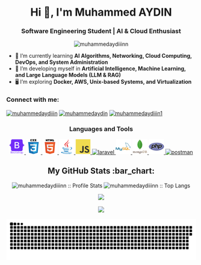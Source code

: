 <h1 align="center">Hi 👋, I'm Muhammed AYDIN</h1>
<h3 align="center">Software Engineering Student | AI & Cloud Enthusiast</h3>

<p align="center"> <img src="https://komarev.com/ghpvc/?username=muhammedaydiiinn&label=Profile%20views&color=0e75b6&style=flat" alt="muhammedaydiiinn" /> </p>

- 🌱 I’m currently learning **AI Algorithms, Networking, Cloud Computing, DevOps, and System Administration**
- 🚀 I’m developing myself in **Artificial Intelligence, Machine Learning, and Large Language Models (LLM & RAG)**
- 🖥️ I’m exploring **Docker, AWS, Unix-based Systems, and Virtualization**

<h3 align="left">Connect with me:</h3>
<p align="left">
<a href="https://linkedin.com/in/muhammedaydiiin" target="blank"><img align="center" src="https://raw.githubusercontent.com/rahuldkjain/github-profile-readme-generator/master/src/images/icons/Social/linked-in-alt.svg" alt="muhammedaydiiin" height="30" width="40" /></a>
<a href="https://kaggle.com/muhammedaydin" target="blank"><img align="center" src="https://raw.githubusercontent.com/rahuldkjain/github-profile-readme-generator/master/src/images/icons/Social/kaggle.svg" alt="muhammedaydin" height="30" width="40" /></a>
<a href="https://www.hackerrank.com/muhammedaydiiin1" target="blank"><img align="center" src="https://raw.githubusercontent.com/rahuldkjain/github-profile-readme-generator/master/src/images/icons/Social/hackerrank.svg" alt="muhammedaydiiin1" height="30" width="40" /></a>
</p>

<h3 align="center">Languages and Tools</h3>
<p align="center"> 
  <a href="https://getbootstrap.com" target="_blank"> <img src="https://raw.githubusercontent.com/devicons/devicon/master/icons/bootstrap/bootstrap-plain-wordmark.svg" alt="bootstrap" width="40" height="40"/> </a> 
  <a href="https://www.w3schools.com/css/" target="_blank"> <img src="https://raw.githubusercontent.com/devicons/devicon/master/icons/css3/css3-original-wordmark.svg" alt="css3" width="40" height="40"/> </a> 
  <a href="https://www.w3.org/html/" target="_blank"> <img src="https://raw.githubusercontent.com/devicons/devicon/master/icons/html5/html5-original-wordmark.svg" alt="html5" width="40" height="40"/> </a> 
  <a href="https://www.java.com" target="_blank"> <img src="https://raw.githubusercontent.com/devicons/devicon/master/icons/java/java-original.svg" alt="java" width="40" height="40"/> </a> 
  <a href="https://developer.mozilla.org/en-US/docs/Web/JavaScript" target="_blank"> <img src="https://raw.githubusercontent.com/devicons/devicon/master/icons/javascript/javascript-original.svg" alt="javascript" width="40" height="40"/> </a> 
  <a href="https://laravel.com/" target="_blank"> <img src="https://laravel.com/img/logomark.min.svg" alt="laravel" width="40" height="40"/> </a> 
  <a href="https://www.mysql.com/" target="_blank"> <img src="https://raw.githubusercontent.com/devicons/devicon/master/icons/mysql/mysql-original-wordmark.svg" alt="mysql" width="40" height="40"/> </a> 
  <a href="https://www.mongodb.com/" target="_blank" rel="noreferrer"> <img src="https://raw.githubusercontent.com/devicons/devicon/master/icons/mongodb/mongodb-original-wordmark.svg" alt="mongodb" width="40" height="40"/> </a> 
  <a href="https://www.php.net" target="_blank"> <img src="https://raw.githubusercontent.com/devicons/devicon/master/icons/php/php-original.svg" alt="php" width="40" height="40"/> </a>
  <a href="https://postman.com" target="_blank" rel="noreferrer"> <img src="https://www.vectorlogo.zone/logos/getpostman/getpostman-icon.svg" alt="postman" width="40" height="40"/> </a>
</p>



<h2 align="center">My GitHub Stats :bar_chart:</h2>
<p align="center">
  <img src="https://github-readme-stats.vercel.app/api?username=muhammedaydiiinn&show_icons=true&theme=radical&count_private=true" alt="muhammedaydiiinn :: Profile Stats" />
  <img src="https://github-readme-stats.vercel.app/api/top-langs/?username=muhammedaydiiinn&theme=radical&layout=compact&count_private=true" alt="muhammedaydiiinn :: Top Langs" />
</p>
<!---
<div align="center">
 
  [![My Github Activity Graph](https://activity-graph.herokuapp.com/graph?username=muhammedaydiiinn&bg_color=141321&line=fb418c&color=A9FEF7&custom_title=My%20Github%20Activity%20Graph&area=true&hide_border=true&count_private=true)](https://github.com/ashutosh00710/github-readme-activity-graph)
</div>
*/
--->
<p align="center">
  <img src="https://github-profile-trophy.vercel.app/?username=diyarguzelses&theme=tokyonight&no-frame=true&margin-w=10">
</p>  
<p align="center">
  <img src="https://github-readme-activity-graph.vercel.app/graph?username=diyarguzelses&theme=tokyonight&hide_border=true">
</p>  
<div  align="center">

<div  align="center">
<picture>
  <source media="(prefers-color-scheme: dark)" srcset="https://github.com/muhammedaydiiinn/muhammedaydiiinn/blob/output/github-contribution-grid-snake-dark.svg" />
  <source media="(prefers-color-scheme: light)" srcset="https://github.com/muhammedaydiiinn/muhammedaydiiinn/blob/output/github-contribution-grid-snake.svg" />
  <img alt="github-snake" src="https://github.com/muhammedaydiiinn/muhammedaydiiinn/blob/output/github-contribution-grid-snake.svg" />
</picture>
</div>
